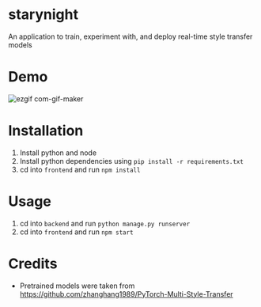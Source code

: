 # starynight

An application to train, experiment with, and deploy real-time style transfer models

# Demo
![ezgif com-gif-maker](https://user-images.githubusercontent.com/15766192/141136055-0bd08f88-2445-421a-bcfc-05680daa4730.gif)

# Installation

1. Install python and node
2. Install python dependencies using `pip install -r requirements.txt`
3. cd into `frontend` and run `npm install`

# Usage

1. cd into `backend` and run `python manage.py runserver`
2. cd into `frontend` and run `npm start`

# Credits
* Pretrained models were taken from https://github.com/zhanghang1989/PyTorch-Multi-Style-Transfer
